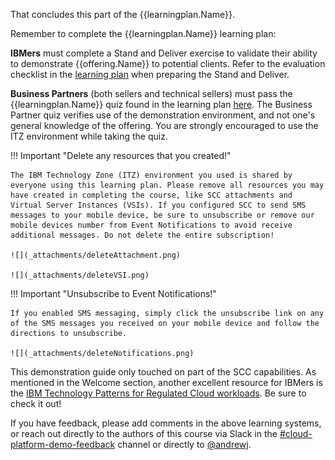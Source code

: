 That concludes this part of the {{learningplan.Name}}. 

Remember to complete the {{learningplan.Name}} learning plan:

**IBMers**  must complete a Stand and Deliver exercise to validate their ability to demonstrate {{offering.Name}} to potential clients. Refer to the evaluation checklist in the <a href="{{learningplan.YLurlTechSales}}" target="_blank">learning plan</a> when preparing the Stand and Deliver.

**Business Partners** (both sellers and technical sellers) must pass the {{learningplan.Name}} quiz found in the learning plan <a href="{{learningplan.BPurlTechSales}}" target="_blank">here</a>. The Business Partner quiz verifies use of the demonstration environment, and not one's general knowledge of the offering. You are strongly encouraged to use the ITZ environment while taking the quiz.

!!! Important "Delete any resources that you created!"

    The IBM Technology Zone (ITZ) environment you used is shared by everyone using this learning plan. Please remove all resources you may have created in completing the course, like SCC attachments and Virtual Server Instances (VSIs). If you configured SCC to send SMS messages to your mobile device, be sure to unsubscribe or remove our mobile devices number from Event Notifications to avoid receive additional messages. Do not delete the entire subscription!

    ![](_attachments/deleteAttachment.png)

    ![](_attachments/deleteVSI.png)

!!! Important "Unsubscribe to Event Notifications!"
    
    If you enabled SMS messaging, simply click the unsubscribe link on any of the SMS messages you received on your mobile device and follow the directions to unsubscribe.

    ![](_attachments/deleteNotifications.png)

This demonstration guide only touched on part of the SCC capabilities. As mentioned in the Welcome section, another excellent resource for IBMers is the <a href="https://pages.github.ibm.com/IBM-Cloud-Satellite-and-PaaS-Community/technology-pattern-scc/" target="_blank">IBM Technology Patterns for Regulated Cloud workloads</a>. Be sure to check it out!
 
If you have feedback, please add comments in the above learning systems, or reach out directly to the authors of this course via Slack in the <a href="https://ibm-technology-sales.slack.com/archives/C03PQ47KRQE" target="_blank">#cloud-platform-demo-feedback</a> channel or directly to <a href="https://ibm.enterprise.slack.com/user/@W4EF1M0MT" target="_blank">@andrewj</a>.